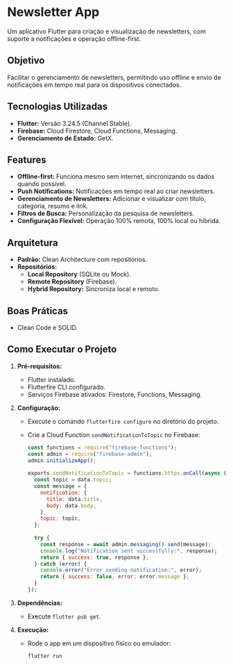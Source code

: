 # Newsletter App

Um aplicativo Flutter para criação e visualização de newsletters, com suporte a notificações e
operação offline-first.

## Objetivo

Facilitar o gerenciamento de newsletters, permitindo uso offline e envio de notificações em tempo
real para os dispositivos conectados.

## Tecnologias Utilizadas

- **Flutter:** Versão 3.24.5 (Channel Stable).
- **Firebase:** Cloud Firestore, Cloud Functions, Messaging.
- **Gerenciamento de Estado:** GetX.

## Features

- **Offline-first:** Funciona mesmo sem internet, sincronizando os dados quando possível.
- **Push Notifications:** Notificações em tempo real ao criar newsletters.
- **Gerenciamento de Newsletters:** Adicionar e visualizar com título, categoria, resumo e link.
- **Filtros de Busca:** Personalização da pesquisa de newsletters.
- **Configuração Flexível:** Operação 100% remota, 100% local ou híbrida.

## Arquitetura

- **Padrão:** Clean Architecture com repositórios.
- **Repositórios:**
    - **Local Repository** (SQLite ou Mock).
    - **Remote Repository** (Firebase).
    - **Hybrid Repository:** Sincroniza local e remoto.

## Boas Práticas

- Clean Code e SOLID.

## Como Executar o Projeto

1. **Pré-requisitos:**
    - Flutter instalado.
    - Flutterfire CLI configurado.
    - Serviços Firebase ativados: Firestore, Functions, Messaging.

2. **Configuração:**
    - Execute o comando `flutterfire configure` no diretório do projeto.
    - Crie a Cloud Function `sendNotificationToTopic` no Firebase:

      ```javascript
      const functions = require("firebase-functions");
      const admin = require("firebase-admin");
      admin.initializeApp();
 
      exports.sendNotificationToTopic = functions.https.onCall(async (data, context) => {
        const topic = data.topic;
        const message = {
          notification: {
            title: data.title,
            body: data.body,
          },
          topic: topic,
        };
 
        try {
          const response = await admin.messaging().send(message);
          console.log("Notification sent successfully:", response);
          return { success: true, response };
        } catch (error) {
          console.error("Error sending notification:", error);
          return { success: false, error: error.message };
        }
      });
      ```  

3. **Dependências:**
    - Execute `flutter pub get`.

4. **Execução:**
    - Rode o app em um dispositivo físico ou emulador:
      ```bash
      flutter run
      ```